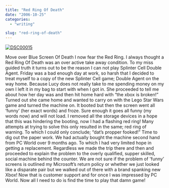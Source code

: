 ```yaml
---
title: "Red Ring Of Death"
date: "2006-10-25"
categories: 
  - "writing"

slug: "red-ring-of-death"
---
```


[![DSC00015](/images/279032666_da71cb1527_m.jpg)](http://www.flickr.com/photos/funkylarma/279032666/)

Move over Blue Screen Of Death I now fear the Red Ring. I always thought a Red Ring Of Death was an over active take away condition. To my miss guided truth it turns out to be the reason I can not play Splinter Cell Double Agent. Friday was a bad enough day at work, so harsh that I decided to treat myself to a copy of the new Splinter Cell game; Double Agent on the way home. Because Lucy does not really take to me spending money on my own I left it in my bag to start with when I got in. She proceeded to tell me about how her day was and then hit home hard with “the xbox is broken!” Turned out she came home and wanted to carry on with the Lego Star Wars game and turned the machine on. It booted but then the screen went all ‘funny’ (her exact words) and froze. Sure enough it goes all funny (my words now) and will not load. I removed all the storage devices in a hope that this was hindering the booting, now I had a flashing red ring! Many attempts at trying to solve this only resulted in the same; red ring of warning. To which I could only conclude; “dat’s propper fooked!” Time to dig out the paper work. We had actually bought the machine second hand from PC World over 9 months ago. To which I had very limited hope in getting a replacement. Regardless we made the trip there and then and proceeded to explain the problem to the overly qualified, supper skilled, social machine behind the counter. We are not sure if the problem of 'funny’ screens is outlined my Microsoft’s return policy or whether we just looked like a disparate pair but we walked out of there with a brand spanking new Xbox! Now that is customer support and for once I was impressed by PC World. Now all I need to do is find the time to play that damn game!
